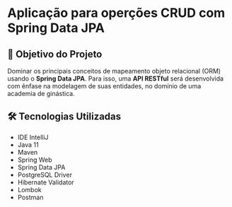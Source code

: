 <h1>Aplicação para operções CRUD com Spring Data JPA</h1>

<h2>🎯 Objetivo do Projeto</h2>
<p>Dominar os principais conceitos de mapeamento objeto relacional (ORM) usando o <strong>Spring Data JPA</strong>. Para isso, uma <strong>API RESTful</strong> será desenvolvida com ênfase na modelagem de suas entidades, no domínio de uma academia de ginástica.</p>

<h2>🛠 Tecnologias Utilizadas</h2>

<ul>
    <li>IDE IntelliJ</li>
    <li>Java 11</li>
    <li>Maven</li>
    <li>Spring Web</li>
    <li>Spring Data JPA</li>
    <li>PostgreSQL Driver</li>
    <li>Hibernate Validator</li>
    <li>Lombok</li>
    <li>Postman</li>
</ul>



